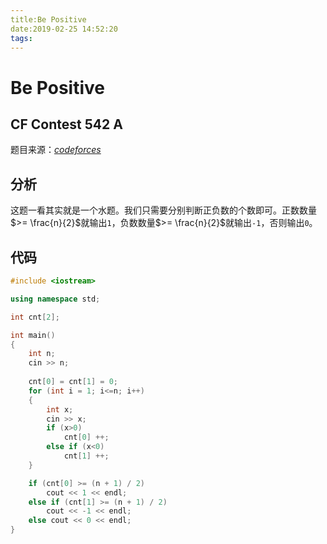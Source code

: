 ```yaml
---
title:Be Positive
date:2019-02-25 14:52:20
tags:
---
```


# Be Positive 

## CF Contest 542 A

<!--more-->

题目来源：[_codeforces_](https://codeforces.com/problemset/problem/1130/A)

## 分析

这题一看其实就是一个水题。我们只需要分别判断正负数的个数即可。正数数量$>= \frac{n}{2}$就输出`1`，负数数量$>= \frac{n}{2}$就输出`-1`，否则输出`0`。

## 代码

```C++
#include <iostream>

using namespace std;

int cnt[2];

int main()
{
    int n;
    cin >> n;
    
    cnt[0] = cnt[1] = 0;
    for (int i = 1; i<=n; i++)
    {
        int x;
        cin >> x;
        if (x>0)
            cnt[0] ++;
        else if (x<0)
            cnt[1] ++;
    }

    if (cnt[0] >= (n + 1) / 2)
        cout << 1 << endl;
    else if (cnt[1] >= (n + 1) / 2)
        cout << -1 << endl;
    else cout << 0 << endl;
}
```